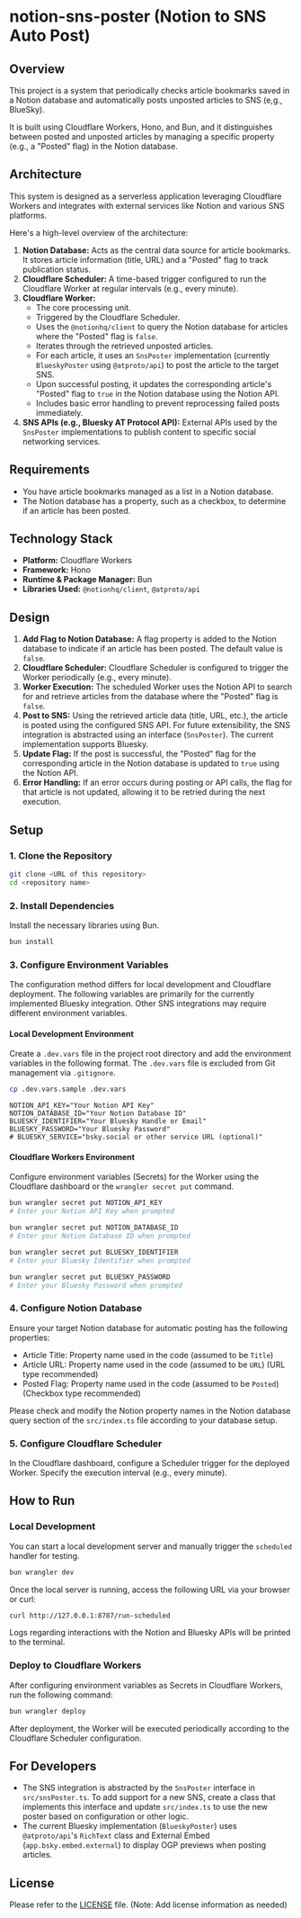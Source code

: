# notion-sns-poster (Notion to SNS Auto Post)

## Overview

This project is a system that periodically checks article bookmarks saved in a Notion database and automatically posts unposted articles to SNS (e,g., BlueSky).

It is built using Cloudflare Workers, Hono, and Bun, and it distinguishes between posted and unposted articles by managing a specific property (e.g., a "Posted" flag) in the Notion database.

## Architecture

This system is designed as a serverless application leveraging Cloudflare Workers and integrates with external services like Notion and various SNS platforms.

Here's a high-level overview of the architecture:

1.  **Notion Database:** Acts as the central data source for article bookmarks. It stores article information (title, URL) and a "Posted" flag to track publication status.
2.  **Cloudflare Scheduler:** A time-based trigger configured to run the Cloudflare Worker at regular intervals (e.g., every minute).
3.  **Cloudflare Worker:**
    *   The core processing unit.
    *   Triggered by the Cloudflare Scheduler.
    *   Uses the `@notionhq/client` to query the Notion database for articles where the "Posted" flag is `false`.
    *   Iterates through the retrieved unposted articles.
    *   For each article, it uses an `SnsPoster` implementation (currently `BlueskyPoster` using `@atproto/api`) to post the article to the target SNS.
    *   Upon successful posting, it updates the corresponding article's "Posted" flag to `true` in the Notion database using the Notion API.
    *   Includes basic error handling to prevent reprocessing failed posts immediately.
4.  **SNS APIs (e.g., Bluesky AT Protocol API):** External APIs used by the `SnsPoster` implementations to publish content to specific social networking services.

## Requirements

- You have article bookmarks managed as a list in a Notion database.
- The Notion database has a property, such as a checkbox, to determine if an article has been posted.

## Technology Stack

- **Platform:** Cloudflare Workers
- **Framework:** Hono
- **Runtime & Package Manager:** Bun
- **Libraries Used:** `@notionhq/client`, `@atproto/api`

## Design

1.  **Add Flag to Notion Database:** A flag property is added to the Notion database to indicate if an article has been posted. The default value is `false`.
2.  **Cloudflare Scheduler:** Cloudflare Scheduler is configured to trigger the Worker periodically (e.g., every minute).
3.  **Worker Execution:** The scheduled Worker uses the Notion API to search for and retrieve articles from the database where the "Posted" flag is `false`.
4.  **Post to SNS:** Using the retrieved article data (title, URL, etc.), the article is posted using the configured SNS API. For future extensibility, the SNS integration is abstracted using an interface (`SnsPoster`). The current implementation supports Bluesky.
5.  **Update Flag:** If the post is successful, the "Posted" flag for the corresponding article in the Notion database is updated to `true` using the Notion API.
6.  **Error Handling:** If an error occurs during posting or API calls, the flag for that article is not updated, allowing it to be retried during the next execution.

## Setup

### 1. Clone the Repository

```bash
git clone <URL of this repository>
cd <repository name>
```

### 2. Install Dependencies

Install the necessary libraries using Bun.

```bash
bun install
```

### 3. Configure Environment Variables

The configuration method differs for local development and Cloudflare deployment. The following variables are primarily for the currently implemented Bluesky integration. Other SNS integrations may require different environment variables.

#### Local Development Environment

Create a `.dev.vars` file in the project root directory and add the environment variables in the following format. The `.dev.vars` file is excluded from Git management via `.gitignore`.

```bash
cp .dev.vars.sample .dev.vars
```

```.dev.vars
NOTION_API_KEY="Your Notion API Key"
NOTION_DATABASE_ID="Your Notion Database ID"
BLUESKY_IDENTIFIER="Your Bluesky Handle or Email"
BLUESKY_PASSWORD="Your Bluesky Password"
# BLUESKY_SERVICE="bsky.social or other service URL (optional)"
```

#### Cloudflare Workers Environment

Configure environment variables (Secrets) for the Worker using the Cloudflare dashboard or the `wrangler secret put` command.

```bash
bun wrangler secret put NOTION_API_KEY
# Enter your Notion API Key when prompted

bun wrangler secret put NOTION_DATABASE_ID
# Enter your Notion Database ID when prompted

bun wrangler secret put BLUESKY_IDENTIFIER
# Enter your Bluesky Identifier when prompted

bun wrangler secret put BLUESKY_PASSWORD
# Enter your Bluesky Password when prompted
```

### 4. Configure Notion Database

Ensure your target Notion database for automatic posting has the following properties:

- Article Title: Property name used in the code (assumed to be `Title`)
- Article URL: Property name used in the code (assumed to be `URL`) (URL type recommended)
- Posted Flag: Property name used in the code (assumed to be `Posted`) (Checkbox type recommended)

Please check and modify the Notion property names in the Notion database query section of the `src/index.ts` file according to your database setup.

### 5. Configure Cloudflare Scheduler

In the Cloudflare dashboard, configure a Scheduler trigger for the deployed Worker. Specify the execution interval (e.g., every minute).

## How to Run

### Local Development

You can start a local development server and manually trigger the `scheduled` handler for testing.

```bash
bun wrangler dev
```

Once the local server is running, access the following URL via your browser or curl:

```bash
curl http://127.0.0.1:8787/run-scheduled
```

Logs regarding interactions with the Notion and Bluesky APIs will be printed to the terminal.

### Deploy to Cloudflare Workers

After configuring environment variables as Secrets in Cloudflare Workers, run the following command:

```bash
bun wrangler deploy
```

After deployment, the Worker will be executed periodically according to the Cloudflare Scheduler configuration.

## For Developers

- The SNS integration is abstracted by the `SnsPoster` interface in `src/snsPoster.ts`. To add support for a new SNS, create a class that implements this interface and update `src/index.ts` to use the new poster based on configuration or other logic.
- The current Bluesky implementation (`BlueskyPoster`) uses `@atproto/api`'s `RichText` class and External Embed (`app.bsky.embed.external`) to display OGP previews when posting articles.

## License

Please refer to the [LICENSE](LICENSE) file. (Note: Add license information as needed)

